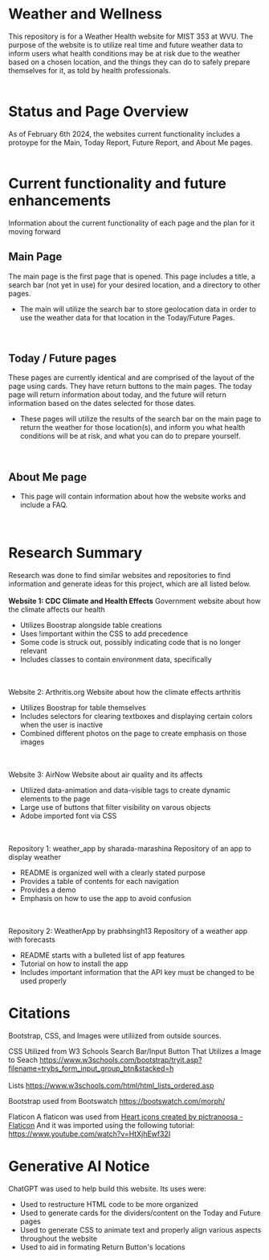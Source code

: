# Weather and Wellness

This repository is for a Weather Health website for MIST 353 at WVU. The purpose of the website is to utilize real time and future weather data to inform users what health conditions may be at risk due to the weather based on a chosen location, and the things they can do to safely prepare themselves for it, as told by health professionals.
<br/>
<br/>
# Status and Page Overview

As of February 6th 2024, the websites current functionality includes a protoype for the Main, Today Report, Future Report, and About Me pages.
<br/>
<br/>

# Current functionality and future enhancements
Information about the current functionality of each page and the plan for it moving forward

## Main Page

The main page is the first page that is opened. This page includes a title, a search bar (not yet in use) for your desired location, and a directory to other pages.

- The main will utilize the search bar to store geolocation data in order to use the weather data for that location in the Today/Future Pages.
<br/>

## Today / Future pages

These pages are currently identical and are comprised of the layout of the page using cards. They have return buttons to the main pages. The today page will return information about today, and the future will return information based on the dates selected for those dates.

- These pages will utilize the results of the search bar on the main page to return the weather for those location(s), and inform you what health conditions will be at risk, and what you can do to prepare yourself.
<br/>

## About Me page

- This page will contain information about how the website works and include a FAQ.
<br/>

# Research Summary

Research was done to find similar websites and repositories to find information and generate ideas for this project, which are all listed below.
<br/>
<br/>
**Website 1: CDC Climate and Health Effects**
Government website about how the climate affects our health
- Utilizes Boostrap alongside table creations
- Uses !important within the CSS to add precedence
- Some code is struck out, possibly indicating code that is no longer relevant
- Includes classes to contain environment data, specifically
<br/>
<br/>
Website 2: Arthritis.org
Website about how the climate effects arthritis

- Utilizes Boostrap for table themselves
- Includes selectors for clearing textboxes and displaying certain colors when the user is inactive
- Combined different photos on the page to create emphasis on those images
<br/>
<br/>
Website 3: AirNow
Website about air quality and its affects

- Utilized data-animation and data-visible tags to create dynamic elements to the page
- Large use of buttons that filter visibility on varous objects
- Adobe imported font via CSS
<br/>
<br/>
Repository 1: weather_app by sharada-marashina
Repository of an app to display weather

- README is organized well with a clearly stated purpose
- Provides a table of contents for each navigation
- Provides a demo
- Emphasis on how to use the app to avoid confusion
<br/>
<br/>
Repository 2: WeatherApp by prabhsingh13
Repository of a weather app with forecasts 

* README starts with a bulleted list of app features
* Tutorial on how to install the app
* Includes important information that the API key must be changed to be used properly

# Citations

Bootstrap, CSS, and Images were utiliized from outside sources.

CSS Utilized from W3 Schools
Search Bar/Input Button That Utilizes a Image to Seach
https://www.w3schools.com/bootstrap/tryit.asp?filename=trybs_form_input_group_btn&stacked=h 
<br/>
<br/>
Lists
https://www.w3schools.com/html/html_lists_ordered.asp

Bootstrap used from Bootswatch
https://bootswatch.com/morph/

Flaticon
A flaticon was used from <a href="https://www.flaticon.com/free-icons/heart" title="heart icons">Heart icons created by pictranoosa - Flaticon</a>
And it was imported using the following tutorial: https://www.youtube.com/watch?v=HtXjhEwf32I

# Generative AI Notice

ChatGPT was used to help build this website. Its uses were:
* Used to restructure HTML code to be more organized
* Used to generate cards for the dividers/content on the Today and Future pages
* Used to generate CSS to animate text and properly align various aspects throughout the website
* Used to aid in formating Return Button's locations
